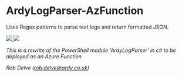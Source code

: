 # ArdyLogParser-AzFunction
Uses Regex patterns to parse text logs and return formatted JSON. 

<a href="https://portal.azure.com/#create/Microsoft.Template/uri/https://raw.githubusercontent.com/RobDelve/ArdyLogParser-AzFunction/master/azuredeploy.json" target="_blank">
    <img src="http://azuredeploy.net/deploybutton.png"/>
</a>
<a href="http://armviz.io/#/?load=https://raw.githubusercontent.com/RobDelve/ArdyLogParser-AzFunction/master/azuredeploy.json" target="_blank">
    <img src="http://armviz.io/visualizebutton.png"/>
</a>


*This is a rewrite of the PowerShell module 'ArdyLogParser' in c# to be deployed as an Azure Function*

*Rob Delve (rob.delve@ardy.co.uk)*
